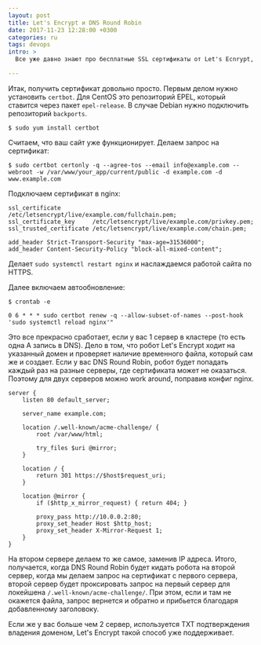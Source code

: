 ```yaml
---
layout: post
title: Let's Encrypt и DNS Round Robin
date: 2017-11-23 12:28:00 +0300
categories: ru
tags: devops
intro: >
  Все уже давно знают про бесплатные SSL сертификаты от Let's Ecnrypt, но не все умеют их готовить. Особенно, когда дело касается кластера.

---
```


Итак, получить сертификат довольно просто. Первым делом нужно установить `certbot`. Для CentOS это репозиторий EPEL, который ставится через пакет `epel-release`. В случае Debian нужно подключить репозиторий `backports`.

```
$ sudo yum install certbot
```

Считаем, что ваш сайт уже функционирует. Делаем запрос на сертификат:

```
$ sudo certbot certonly -q --agree-tos --email info@example.com --webroot -w /var/www/your_app/current/public -d example.com -d www.example.com
```

Подключаем сертификат в nginx:

```
ssl_certificate         /etc/letsencrypt/live/example.com/fullchain.pem;
ssl_certificate_key     /etc/letsencrypt/live/example.com/privkey.pem;
ssl_trusted_certificate /etc/letsencrypt/live/example.com/chain.pem;

add_header Strict-Transport-Security "max-age=31536000";
add_header Content-Security-Policy "block-all-mixed-content";
```

Делает `sudo systemctl restart nginx` и наслаждаемся работой сайта по HTTPS.

Далее включаем автообновление:

```
$ crontab -e
```

```
0 6 * * * sudo certbot renew -q --allow-subset-of-names --post-hook 'sudo systemctl reload nginx'"
```

Это все прекрасно сработает, если у вас 1 сервер в кластере (то есть одна A запись в DNS). Дело в том, что робот Let's Encrypt ходит на указанный домен и проверяет наличие временного файла, который сам же и создает. Если у вас DNS Round Robin, робот будет попадать каждый раз на разные серверы, где сертификата может не оказаться. Поэтому для двух серверов можно work around, поправив конфиг nginx.

```
server {
    listen 80 default_server;

    server_name example.com;

    location /.well-known/acme-challenge/ {
        root /var/www/html;

        try_files $uri @mirror;
    }

    location / {
        return 301 https://$host$request_uri;
    }

    location @mirror {
        if ($http_x_mirror_request) { return 404; }

        proxy_pass http://10.0.0.2:80;
        proxy_set_header Host $http_host;
        proxy_set_header X-Mirror-Request 1;
    }
}
```

На втором сервере делаем то же самое, заменив IP адреса. Итого, получается, когда DNS Round Robin будет кидать робота на второй сервер, когда мы делаем запрос на сертификат с первого сервера, второй сервер будет проксировать запрос на первый сервер для локейшена `/.well-known/acme-challenge/`. При этом, если и там не окажется файла, запрос вернется и обратно и прибьется благодаря добавленному заголовоку.

Если же у вас больше чем 2 сервер, используется TXT подтверждения владения доменом, Let's Encrypt такой способ уже поддерживает.
